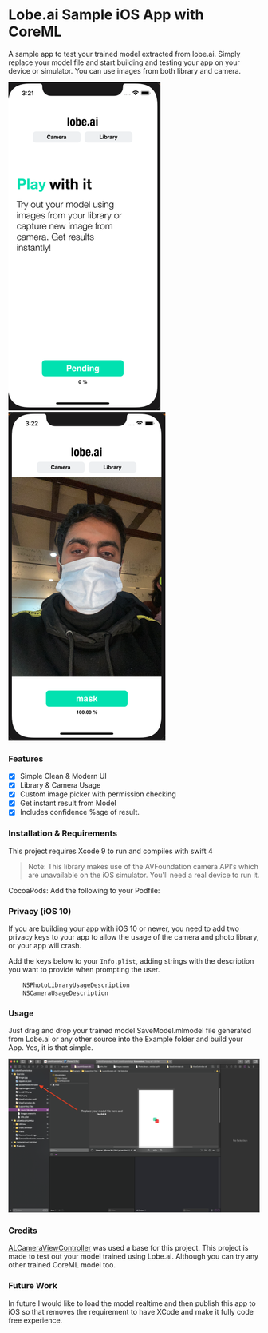 # Lobe.ai Sample iOS App with CoreML
A sample app to test your trained model extracted from lobe.ai. Simply replace your model file and start building  and testing your app on your device or simulator. You can use images from both library and camera.


![Home Screen](https://github.com/mshehrozsajjad/lobe-ai-ios-app/blob/main/Example/image1.png?raw=true)
![Result](https://github.com/mshehrozsajjad/lobe-ai-ios-app/blob/main/Example/image2.png?raw=true)


### Features

- [x] Simple Clean & Modern UI
- [x] Library & Camera Usage
- [x] Custom image picker with permission checking
- [x] Get instant result from Model
- [x] Includes confidence %age of result.

### Installation & Requirements
This project requires Xcode 9 to run and compiles with swift 4
> Note: This library makes use of the AVFoundation camera API's which are unavailable on the iOS simulator. You'll need a real device to run it.

CocoaPods:
Add the following to your Podfile:



### Privacy (iOS 10) ###
If you are building your app with iOS 10 or newer, you need to add two privacy keys to your app to allow the usage of the camera and photo library, or your app will crash.

Add the keys below to your `Info.plist`, adding strings with the description you want to provide when prompting the user.

```
    NSPhotoLibraryUsageDescription
    NSCameraUsageDescription
```

### Usage
Just drag and drop your trained model SaveModel.mlmodel file generated from Lobe.ai or any other source into the Example folder and build your App. Yes, it is that simple.

![Usage](https://github.com/mshehrozsajjad/lobe-ai-ios-app/blob/main/Example/image.png?raw=true)


### Credits
[ALCameraViewController](https://github.com/AlexLittlejohn/ALCameraViewController) was used a base for this project. This project is made to test out your model trained using Lobe.ai. Although you can try any other trained CoreML model too.

### Future Work
In future I would like to load the model realtime and then publish this app to iOS so that removes the requirement to have XCode and make it fully code free experience.
